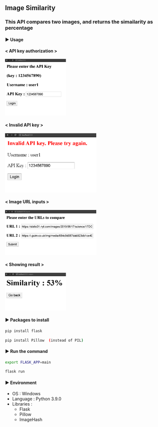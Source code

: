 ## Image Similarity

### This API compares two images, and returns the simailarity as percentage

#### ▶ Usage

#### < API key authorization >

<img src="./usage/auth.PNG" width="200">

#### < Invalid API key >

<img src="./usage/invalid.PNG" width="300">

#### < Image URL inputs >

<img src="./usage/compare.PNG" width="300">

#### < Showing result >

<img src="./usage/result.PNG" width="200">


#### ▶  Packages to install

```bash
pip install flask
```
```bash
pip install Pillow  (instead of PIL)
```


#### ▶ Run the command 

```bash
export FLASK_APP=main
```
```bash
flask run
```

#### ▶  Environment

- OS : Windows
- Language : Python 3.9.0
- Libraries :
  - Flask
  - Pillow
  - ImageHash
